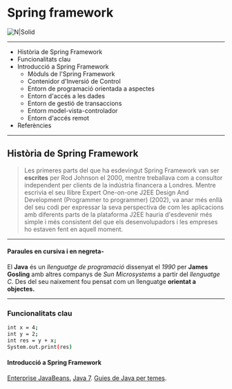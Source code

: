 # Spring framework


![N|Solid](https://upload.wikimedia.org/wikipedia/commons/thumb/1/1f/WAM_logo_without_text.svg/558px-WAM_logo_without_text.svg.png)

***
- Història de Spring Framework
- Funcionalitats clau
- Introducció a Spring Framework
	- Mòduls de l'Spring Framework
	- Contenidor d'Inversió de Control
	- Entorn de programació orientada a aspectes
	- Entorn d'accés a les dades
	- Entorn de gestió de transaccions
	- Entorn model-vista-controlador
	- Entorn d'accés remot
- Referències

***
## Història de Spring Framework



> Les primeres parts del que ha esdevingut Spring Framework van ser **escrites** per Rod Johnson el 2000, mentre treballava com a consultor independent per clients de la indústria financera a Londres. Mentre escrivia el seu llibre Expert One-on-one J2EE Design And Development (Programmer to programmer) (2002), va anar més enllà del seu codi per expressar la seva perspectiva de com les aplicacions amb diferents parts de la plataforma J2EE hauria d'esdevenir més simple i més consistent del que els desenvolupadors i les empreses ho estaven fent en aquell moment.

***

#### Paraules en cursiva i en negreta-

El **Java** és un _llenguatge de programació_ dissenyat el _1990_ per **James Gosling** amb altres companys de _Sun Microsystems_ a partir del *llenguatge C.* Des del seu naixement fou pensat com un llenguatge **orientat a objectes.**

***
### Funcionalitats clau


```sh
int x = 4;
int y = 2;
int res = y + x;
System.out.print(res)
```

#### Introducció a Spring Framework

[Enterprise JavaBeans.](https://ca.wikipedia.org/wiki/Enterprise_JavaBean)
[Java 7](https://www.oracle.com/java/technologies/).
[Guies de Java per temes](http://www.dickbaldwin.com/toc.htm).
